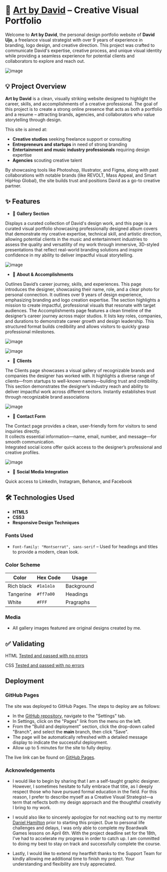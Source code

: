 # 🎨 [Art by David](https://thekidmellow.github.io/art-by-david/) – Creative Visual Portfolio

Welcome to **Art by David**, the personal design portfolio website of **David Ujo**, a freelance visual strategist with over 9 years of experience in branding, logo design, and creative direction. This project was crafted to communicate David's expertise, creative process, and unique visual identity while providing a seamless experience for potential clients and collaborators to explore and reach out.

![image](../art-by-david/assets/images/README%20screenshots/Website%20on%20all%20devices.jpg)

## 💡 Project Overview

**Art by David** is a clean, visually striking website designed to highlight the career, skills, and accomplishments of a creative professional. The goal of this project is to create a strong online presence that acts as both a portfolio and a resume – attracting brands, agencies, and collaborators who value storytelling through design.

This site is aimed at:
- **Creative studios** seeking freelance support or consulting
- **Entrepreneurs and startups** in need of strong branding
- **Entertainment and music industry professionals** requiring design expertise
- **Agencies** scouting creative talent

By showcasing tools like Photoshop, Illustrator, and Figma, along with past collaborations with notable brands (like REVOLT, Mass Appeal, and Smart HipHop Global), the site builds trust and positions David as a go-to creative partner.

## ✨ Features



- 📸 **Gallery Section**

Displays a curated collection of David's design work, and this page is a curated visual portfolio showcasing professionally designed album covers that demonstrate my creative expertise, technical skill, and artistic direction, allowing potential clients in the music and entertainment industries to assess the quality and versatility of my work through immersive, 3D-styled presentations that reflect real-world branding solutions and inspire confidence in my ability to deliver impactful visual storytelling.

![image](../art-by-david/assets/images/README%20screenshots/Gallery%20page.png)

- 📜 **About & Accomplishments**

Outlines David’s career journey, skills, and experiences. This page introduces the designer, showcasing their name, role, and a clear photo for personal connection.
It outlines over 9 years of design experience, emphasizing branding and logo creation expertise.
The section highlights a mission to create impactful, professional visuals that resonate with target audiences. The Accomplishments page features a clean timeline of the designer’s career journey across major studios.
It lists key roles, companies, and durations to demonstrate career growth and design leadership.
This structured format builds credibility and allows visitors to quickly grasp professional milestones.

![image](../art-by-david/assets/images/README%20screenshots/ABOUT.png)

![image](../art-by-david/assets/images/README%20screenshots/ACCOMPLISHMENTS.png)

- 👥 **Clients**

The Clients page showcases a visual gallery of recognizable brands and companies the designer has worked with.
It highlights a diverse range of clients—from startups to well-known names—building trust and credibility.
This section demonstrates the designer’s industry reach and ability to deliver impactful work across different sectors. Instantly establishes trust through recognizable brand associations

![image](../art-by-david/assets/images/README%20screenshots/CLIENTS.png)

- 📩 **Contact Form**

The Contact page provides a clean, user-friendly form for visitors to send inquiries directly.  
It collects essential information—name, email, number, and message—for smooth communication.  
Integrated social icons offer quick access to the designer’s professional and creative profiles.

![image](../art-by-david/assets/images/README%20screenshots/CONTACT-FOOTER.png)

- 🔗 **Social Media Integration**

Quick access to LinkedIn, Instagram, Behance, and Facebook

## 🛠 Technologies Used

- **HTML5**
- **CSS3**
- **Responsive Design Techniques**


### **Fonts Used**
- `Font-family: "Montserrat", sans-serif` – Used for headings and titles to provide a modern, clean look.

### **Color Scheme**
| Color             | Hex Code  | Usage                    |
|------------------|-----------|--------------------------|
| Rich black            | `#1a1a1a` | Background               |
| Tangerine    | `#ff7a00` | Headings        |
| White      | `#FFF` | Pragraphs |

### Media
- All gallery images featured are original designs created by me.



## ✅  Validating

HTML [Tested and passed with no errors](https://validator.w3.org/nu/?doc=https%3A%2F%2Fthekidmellow.github.io%2Fart-by-david%2Findex.html)

CSS [Tested and passed with no errors](https://jigsaw.w3.org/css-validator/validator?uri=https%3A%2F%2Fthekidmellow.github.io%2Fart-by-david%2Findex.html&profile=css3svg&usermedium=all&warning=1&vextwarning=&lang=en)

## Deployment

### GitHub Pages

The site was deployed to GitHub Pages. The steps to deploy are as follows:

- In the [GitHub repository](https://thekidmellow.github.io/art-by-david/index.html), navigate to the "Settings" tab.
- In Settings, click on the "Pages" link from the menu on the left.
- From the "Build and deployment" section, click the drop-down called "Branch", and select the **main** branch, then click "Save".
- The page will be automatically refreshed with a detailed message display to indicate the successful deployment.
- Allow up to 5 minutes for the site to fully deploy.

The live link can be found on [GitHub Pages](https://thekidmellow.github.io/art-by-david/index.html).

### Acknowledgements

- I would like to begin by sharing that I am a self-taught graphic designer. However, I sometimes hesitate to fully embrace that title, as I deeply respect those who have pursued formal education in the field. For this reason, I prefer to describe myself as a Creative Visual Strategist—a term that reflects both my design approach and the thoughtful creativity I bring to my work.

- I would also like to sincerely apologize for not reaching out to my mentor [Daniel Hamilton](https://github.com/dlhamilton) prior to starting this project. Due to personal life challenges and delays, I was only able to complete my Boardwalk Games lessons on April 6th. With the project deadline set for the 18th, I’ve had to accelerate my progress in order to catch up. I am committed to doing my best to stay on track and successfully complete the course.

- Lastly, I would like to extend my heartfelt thanks to the Support Team for kindly allowing me additional time to finish my project. Your understanding and flexibility are truly appreciated.









